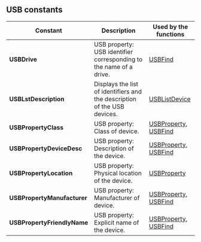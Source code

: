
## USB constants
			



<a name="NOTE1"></a>
<a name="NOTE1_1"></a>


| Constant | Description | Used by the functions |
| --- | --- | --- |
| **USBDrive** | USB property: USB identifier corresponding to the name of a drive. | [USBFind](../WDLang1/3090004.md) |
| **USBLstDescription** | Displays the list of identifiers and the description of the USB devices. | [USBListDevice](../WDLang1/3090002.md) |
| **USBPropertyClass** | USB property: Class of device. | [USBProperty](../WDLang1/3090003.md),<br>[USBFind](../WDLang1/3090004.md) |
| **USBPropertyDeviceDesc** | USB property: Description of the device. | [USBProperty](../WDLang1/3090003.md),<br>[USBFind](../WDLang1/3090004.md) |
| **USBPropertyLocation** | USB property: Physical location of the device. | [USBProperty](../WDLang1/3090003.md) |
| **USBPropertyManufacturer** | USB property: Manufacturer of device. | [USBProperty](../WDLang1/3090003.md),<br>[USBFind](../WDLang1/3090004.md) |
| **USBPropertyFriendlyName** | USB property: Explicit name of the device. | [USBProperty](../WDLang1/3090003.md),<br>[USBFind](../WDLang1/3090004.md) |






